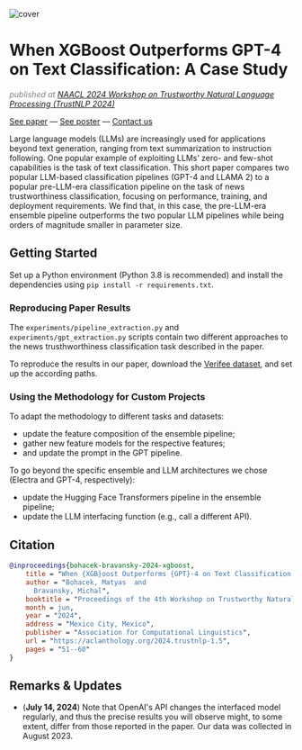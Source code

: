 ![cover](https://github.com/user-attachments/assets/6369bf7b-3778-4cd2-8bbe-ae7de1308bf7)


# When XGBoost Outperforms GPT-4 on Text Classification: A Case Study

<p style="color:#808080;"><i>published at <a href="https://trustnlpworkshop.github.io">NAACL 2024 Workshop on Trustworthy Natural Language Processing (TrustNLP 2024)</a></i></p>

[See paper](https://aclanthology.org/2024.trustnlp-1.5/) — [See poster](https://aclanthology.org/2024.trustnlp-1.5/) — [Contact us](mailto:maty-at-stanford-dot-edu)

Large language models (LLMs) are increasingly used for applications beyond text generation, ranging from text summarization to instruction following. One popular example of exploiting LLMs’ zero- and few-shot capabilities is the task of text classification. This short paper compares two popular LLM-based classification pipelines (GPT-4 and LLAMA 2) to a popular pre-LLM-era classification pipeline on the task of news trustworthiness classification, focusing on performance, training, and deployment requirements. We find that, in this case, the pre-LLM-era ensemble pipeline outperforms the two popular LLM pipelines while being orders of magnitude smaller in parameter size.

## Getting Started

Set up a Python environment (Python 3.8 is recommended) and install the dependencies using `pip install -r requirements.txt`.

### Reproducing Paper Results

The `experiments/pipeline_extraction.py` and `experiments/gpt_extraction.py` scripts contain two different approaches to the news trusthworthiness classification task described in the paper.

To reproduce the results in our paper, download the [Verifee dataset](https://forms.gle/3HZ5fn6Mi8rQEApx9), and set up the according paths.

### Using the Methodology for Custom Projects

To adapt the methodology to different tasks and datasets:

- update the feature composition of the ensemble pipeline;
- gather new feature models for the respective features;
- and update the prompt in the GPT pipeline.

To go beyond the specific ensemble and LLM architectures we chose (Electra and GPT-4, respectively):

- update the Hugging Face Transformers pipeline in the ensemble pipeline;
- update the LLM interfacing function (e.g., call a different API).

## Citation

```bibtex
@inproceedings{bohacek-bravansky-2024-xgboost,
    title = "When {XGB}oost Outperforms {GPT}-4 on Text Classification: A Case Study",
    author = "Bohacek, Matyas  and
      Bravansky, Michal",
    booktitle = "Proceedings of the 4th Workshop on Trustworthy Natural Language Processing (TrustNLP 2024)",
    month = jun,
    year = "2024",
    address = "Mexico City, Mexico",
    publisher = "Association for Computational Linguistics",
    url = "https://aclanthology.org/2024.trustnlp-1.5",
    pages = "51--60"
}
```

## Remarks & Updates

- (**July 14, 2024**) Note that OpenAI's API changes the interfaced model regularly, and thus the precise results you will observe might, to some extent, differ from those reported in the paper. Our data was collected in August 2023.
